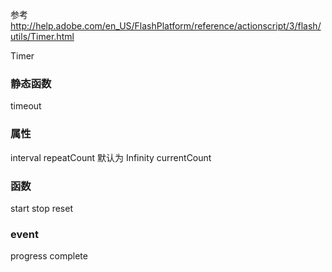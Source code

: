 参考
http://help.adobe.com/en_US/FlashPlatform/reference/actionscript/3/flash/utils/Timer.html

Timer

### 静态函数

timeout

### 属性

interval
repeatCount 默认为 Infinity
currentCount

### 函数

start
stop
reset

### event

progress
complete

